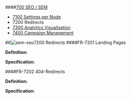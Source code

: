 ####[700 SEO / SEM](https://github.com/massiveart/sulu-docs/tree/master/system-requirements/700-seo-sem "700 SEO / SEM]")

* [7100 Settings per Node](https://github.com/massiveart/sulu-docs/tree/master/system-requirements/700-seo-sem/7200_settings.md "7100 Settings per Node")
* 7200 Redirects
* [7300 Analytics Visualisation](https://github.com/massiveart/sulu-docs/tree/master/system-requirements/700-seo-sem/7300_analytics.md "7300 Analytics Visualisation")
* [7400 Campaign Management](https://github.com/massiveart/sulu-docs/tree/master/system-requirements/700-seo-sem/7300_campaigns.md "7400 Campaign Management")

##![sem-seo](https://raw.github.com/massiveart/sulu-docs/master/system-requirements/images/seo-sem.png)7200 Redirects
####FR-7201 Landing Pages

**Definition:**

**Specification:**

####FR-7202 404-Redirects

**Definition:**

**Specification:**